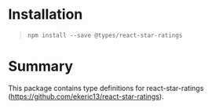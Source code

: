 # Installation
> `npm install --save @types/react-star-ratings`

# Summary
This package contains type definitions for react-star-ratings (https://github.com/ekeric13/react-star-ratings).
